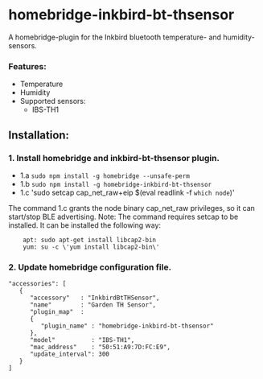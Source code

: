 # homebridge-inkbird-bt-thsensor
A homebridge-plugin for the Inkbird bluetooth temperature- and humidity-sensors.

### Features:
- Temperature
- Humidity
- Supported sensors:
   - IBS-TH1

## Installation:

### 1. Install homebridge and inkbird-bt-thsensor plugin.
- 1.a `sudo npm install -g homebridge --unsafe-perm`
- 1.b `sudo npm install -g homebridge-inkbird-bt-thsensor`
- 1.c 'sudo setcap cap_net_raw+eip $(eval readlink -f `which node`)'

The command 1.c grants the node binary cap_net_raw privileges, so it can start/stop BLE advertising.
Note: The command requires setcap to be installed. It can be installed the following way:
```
    apt: sudo apt-get install libcap2-bin
    yum: su -c \'yum install libcap2-bin\'
```

### 2. Update homebridge configuration file.
```
"accessories": [
   {
      "accessory"   : "InkbirdBtTHSensor",
      "name"        : "Garden TH Sensor",
      "plugin_map"  :
      {
         "plugin_name" : "homebridge-inkbird-bt-thsensor"
      },
      "model"          : "IBS-TH1",
      "mac_address"    : "50:51:A9:7D:FC:E9",
      "update_interval": 300
   }
]
```
